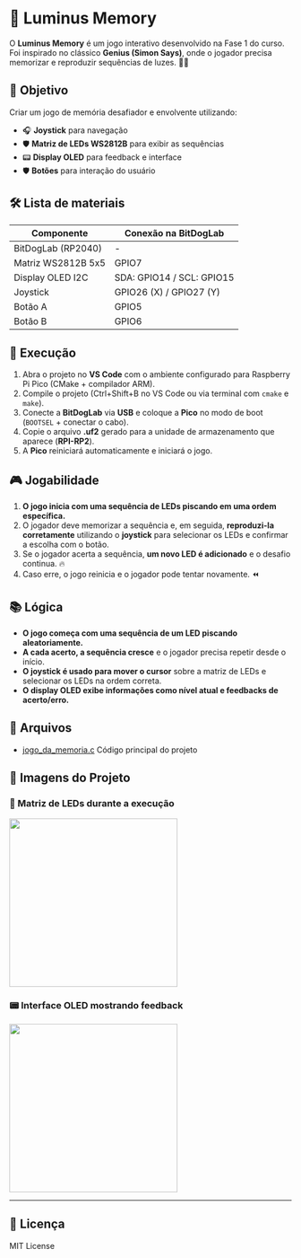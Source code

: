# 🌟 Luminus Memory

O **Luminus Memory** é um jogo interativo desenvolvido na Fase 1 do curso. Foi inspirado no clássico **Genius (Simon Says)**, onde o jogador precisa memorizar e reproduzir sequências de luzes. 🧠💡

## 🎯 Objetivo

Criar um jogo de memória desafiador e envolvente utilizando:

- 🎧 **Joystick** para navegação  
- 🛡️ **Matriz de LEDs WS2812B** para exibir as sequências  
- 📟 **Display OLED** para feedback e interface
- 🛡️ **Botões** para interação do usuário

## 🛠️ Lista de materiais  

| Componente            | Conexão na BitDogLab      |
|-----------------------|---------------------------|
| BitDogLab (RP2040)    | -                         |
| Matriz WS2812B 5x5    | GPIO7                     |
| Display OLED I2C      | SDA: GPIO14 / SCL: GPIO15 |
| Joystick             | GPIO26 (X) / GPIO27 (Y)  |
| Botão A           | GPIO5  |
| Botão B           | GPIO6  |

## 🚀 Execução  

1. Abra o projeto no **VS Code** com o ambiente configurado para Raspberry Pi Pico (CMake + compilador ARM).  
2. Compile o projeto (Ctrl+Shift+B no VS Code ou via terminal com `cmake` e `make`).  
3. Conecte a **BitDogLab** via **USB** e coloque a **Pico** no modo de boot (`BOOTSEL` + conectar o cabo).  
4. Copie o arquivo **.uf2** gerado para a unidade de armazenamento que aparece (**RPI-RP2**).  
5. A **Pico** reiniciará automaticamente e iniciará o jogo.  

## 🎮 Jogabilidade  

1. **O jogo inicia com uma sequência de LEDs piscando em uma ordem específica.**  
2. O jogador deve memorizar a sequência e, em seguida, **reproduzi-la corretamente** utilizando o **joystick** para selecionar os LEDs e confirmar a escolha com o botão.  
3. Se o jogador acerta a sequência, **um novo LED é adicionado** e o desafio continua. 🔥  
4. Caso erre, o jogo reinicia e o jogador pode tentar novamente. ⏪  

## 📚 Lógica  

- **O jogo começa com uma sequência de um LED piscando aleatoriamente.**  
- **A cada acerto, a sequência cresce** e o jogador precisa repetir desde o início.  
- **O joystick é usado para mover o cursor** sobre a matriz de LEDs e selecionar os LEDs na ordem correta.  
- **O display OLED exibe informações como nível atual e feedbacks de acerto/erro.**  

## 📂 Arquivos  

- [jogo_da_memoria.c](./jogo_da_memoria.c) Código principal do projeto  

## 🎼 Imagens do Projeto  

### 🔲 Matriz de LEDs durante a execução  
<img src="https://github.com/user-attachments/assets/f7291866-f3b2-498e-a788-c8c2e605d6ad" width="300">

### 📟 Interface OLED mostrando feedback  
<img src="https://github.com/user-attachments/assets/0e4945ed-b35b-415c-b693-616fe1f8efdc" width="300">

---

## 🐝 Licença  

MIT License   
